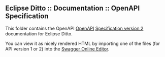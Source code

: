## Eclipse Ditto :: Documentation :: OpenAPI Specification

This folder contains the OpenAPI [OpenAPI](https://www.openapis.org) [Specification version 2](https://github.com/OAI/OpenAPI-Specification/blob/master/versions/2.0.md) documentation for Eclipse Ditto. 

You can view it as nicely rendered HTML by importing one of the files (for API version 1 or 2) into the [Swagger Online Editor](https://editor.swagger.io).
